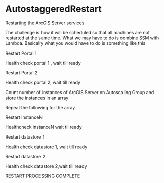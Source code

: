 # AutostaggeredRestart


Restarting the ArcGIS Server services

The challenge is how it will be scheduled so that all machines are not restarted at the same time. What we may have to do is combine SSM with Lambda. Basically what you would have to do is something like this

Restart Portal 1

Health check portal 1 , wait till ready

Restart Portal 2

Health check portal 2, wait till ready

Count number of instances of ArcGIS Server on Autoscaling Group and store the instances in an array

Repeat the following for the array

Restart instanceN

Healthcheck instanceN wait til ready

Restart datastore 1

Health check datastore 1, wait till ready

Restart datastore 2

Health check datastore 2,wait till ready

RESTART PROCESSING COMPLETE
